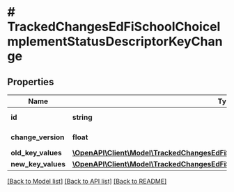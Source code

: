 # # TrackedChangesEdFiSchoolChoiceImplementStatusDescriptorKeyChange

## Properties

Name | Type | Description | Notes
------------ | ------------- | ------------- | -------------
**id** | **string** | Resource identifier | [optional]
**change_version** | **float** | Change version | [optional]
**old_key_values** | [**\OpenAPI\Client\Model\TrackedChangesEdFiSchoolChoiceImplementStatusDescriptorKey**](TrackedChangesEdFiSchoolChoiceImplementStatusDescriptorKey.md) |  | [optional]
**new_key_values** | [**\OpenAPI\Client\Model\TrackedChangesEdFiSchoolChoiceImplementStatusDescriptorKey**](TrackedChangesEdFiSchoolChoiceImplementStatusDescriptorKey.md) |  | [optional]

[[Back to Model list]](../../README.md#models) [[Back to API list]](../../README.md#endpoints) [[Back to README]](../../README.md)
